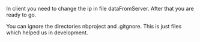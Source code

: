 In client you need to change the ip in file dataFromServer. After that you are ready to go.

You can ignore the directories nbproject and .gitgnore. This is just files which helped us in development. 
